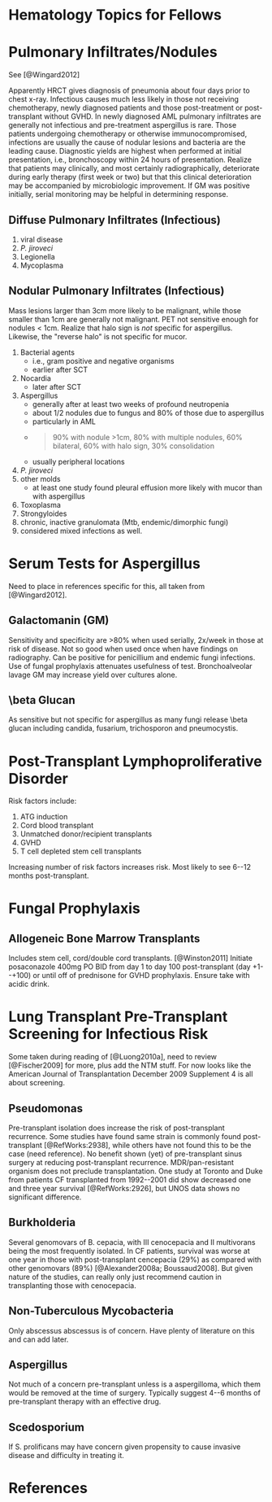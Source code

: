 Hematology Topics for Fellows
=============================

# Pulmonary Infiltrates/Nodules

See [@Wingard2012]

Apparently HRCT gives diagnosis of pneumonia about four days prior to chest x-ray.
Infectious causes much less likely in those not receiving chemotherapy, newly diagnosed patients and those post-treatment or post-transplant without GVHD. 
In newly diagnosed AML pulmonary infiltrates are generally not infectious and pre-treatment aspergillus is rare.
Those patients undergoing chemotherapy or otherwise immunocompromised, infections are usually the cause of nodular lesions and bacteria are the leading cause. 
Diagnostic yields are highest when performed at initial presentation, i.e., bronchoscopy within 24 hours of presentation.
Realize that patients may clinically, and most certainly radiographically, deteriorate during early therapy (first week or two) but that this clinical deterioration may be accompanied by microbiologic improvement. 
If GM was positive initially, serial monitoring may be helpful in determining response. 

## Diffuse Pulmonary Infiltrates (Infectious)
1. viral disease
2. *P. jiroveci*
3. Legionella
4. Mycoplasma

## Nodular Pulmonary Infiltrates (Infectious)
Mass lesions larger than 3cm more likely to be malignant, while those smaller than 1cm are generally not malignant.
PET not sensitive enough for nodules < 1cm. 
Realize that halo sign is *not* specific for aspergillus. 
Likewise, the "reverse halo" is not specific for mucor.

1. Bacterial agents 
    - i.e., gram positive and negative organisms
    - earlier after SCT
2. Nocardia
    - later after SCT
3. Aspergillus 
    - generally after at least two weeks of profound neutropenia
    - about 1/2 nodules due to fungus and 80% of those due to aspergillus
    - particularly in AML
    - >90% with nodule >1cm, 80% with multiple nodules, 60% bilateral, 60% with halo sign, 30% consolidation
    - usually peripheral locations
5. *P. jiroveci*
6. other molds
    - at least one study found pleural effusion more likely with mucor than with aspergillus
3. Toxoplasma
4. Strongyloides
7. chronic, inactive granulomata (Mtb, endemic/dimorphic fungi)
8. considered mixed infections as well.

# Serum Tests for Aspergillus
Need to place in references specific for this, all taken from [@Wingard2012].

## Galactomanin (GM)

Sensitivity and specificity are >80% when used serially, 2x/week in those at risk of disease. 
Not so good when used once when have findings on radiography.
Can be positive for penicillium and endemic fungi infections.
Use of fungal prophylaxis attenuates usefulness of test. 
Bronchoalveolar lavage GM may increase yield over cultures alone.

## \beta Glucan
As sensitive but not specific for aspergillus as many fungi release \beta glucan including candida, fusarium, trichosporon and pneumocystis. 

# Post-Transplant Lymphoproliferative Disorder

Risk factors include:
1. ATG induction
2. Cord blood transplant
3. Unmatched donor/recipient transplants 
4. GVHD
5. T cell depleted stem cell transplants

Increasing number of risk factors increases risk. Most likely to see 6--12 months post-transplant. 

# Fungal Prophylaxis

## Allogeneic Bone Marrow Transplants
Includes stem cell, cord/double cord transplants. [@Winston2011]
Initiate posaconazole 400mg PO BID from day 1 to day 100 post-transplant (day +1--+100) or until off of prednisone for GVHD prophylaxis.
Ensure take with acidic drink.

# Lung Transplant Pre-Transplant Screening for Infectious Risk
Some taken during reading of [@Luong2010a], need to review [@Fischer2009] for more, plus add the NTM stuff.
For now looks like the American Journal of Transplantation December 2009 Supplement 4 is all about screening. 

## Pseudomonas
Pre-transplant isolation does increase the risk of post-transplant recurrence.
Some studies have found same strain is commonly found post-transplant [@RefWorks:2938], while others have not found this to be the case (need reference).
No benefit shown (yet) of pre-transplant sinus surgery at reducing post-transplant recurrence. 
MDR/pan-resistant organism does not preclude transplantation. One study at Toronto and Duke from patients CF transplanted from 1992--2001 did show decreased one and three year survival [@RefWorks:2926], but UNOS data shows no significant difference. 

## Burkholderia
Several genomovars of B. cepacia, with III cenocepacia and II multivorans being the most frequently isolated. 
In CF patients, survival was worse at one year in those with post-transplant cencepacia (29%) as compared with other genomovars (89%) [@Alexander2008a; Boussaud2008].
But given nature of the studies, can really only just recommend caution in transplanting those with cenocepacia.

## Non-Tuberculous Mycobacteria
Only abscessus abscessus is of concern. Have plenty of literature on this and can add later. 

## Aspergillus
Not much of a concern pre-transplant unless is a aspergilloma, which them would be removed at the time of surgery. 
Typically suggest 4--6 months of pre-transplant therapy with an effective drug. 

## Scedosporium
If S. prolificans may have concern given propensity to cause invasive disease and difficulty in treating it. 

# References
